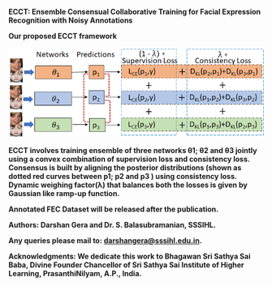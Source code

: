 <strong>ECCT: Ensemble Consensual Collaborative Training for Facial Expression Recognition with Noisy Annotations</strong>

<strong> Our proposed ECCT framework<strong>
  
![Proposed framework](images/ECCT_framework.png)

ECCT involves training ensemble of three networks θ1; θ2 and θ3 jointly using a convex combination of supervision loss and consistency loss. Consensus is built by
aligning the posterior distributions (shown as dotted red curves between p1; p2 and p3 ) using consistency loss. Dynamic weighing factor(λ) that balances both the losses is given by Gaussian like ramp-up function.



Annotated FEC Dataset will be released after the publication.


Authors: Darshan Gera and Dr. S. Balasubramanian, SSSIHL.

Any queries please mail to: darshangera@sssihl.edu.in.

Acknowledgments: We dedicate this work to Bhagawan Sri Sathya Sai Baba, Divine Founder Chancellor of Sri Sathya Sai Institute of Higher Learning, PrasanthiNilyam, A.P., India.
